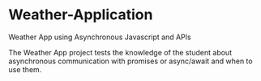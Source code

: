 # Weather-Application
Weather App using Asynchronous Javascript and APIs

The Weather App project tests the knowledge of the student about asynchronous communication with promises or async/await and when to use them.
